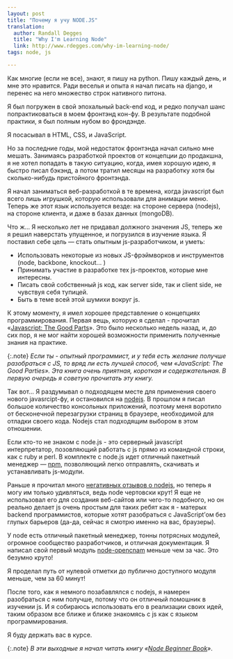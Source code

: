 ```yaml
---
layout: post
title: "Почему я учу NODE.JS"
translation: 
  author: Randall Degges
  title: "Why I'm Learning Node"
  link: http://www.rdegges.com/why-im-learning-node/
tags: node, js

---
```


Как многие (если не все), знают, я пишу на python. Пишу каждый день, и мне это
нравится. Ради веселья и  опыта я начал писать на django, и перенес на него
множество строк нативного питона.

Я был погружен в свой эпохальный back-end код, и редко получал шанс
попрактиковаться в моем фронтэнд кон-фу. В результате подобной практики, я был
полным нубом во фрондэнде.

Я посасывал в HTML, CSS,  и JavaScript.

Но за последние годы, мой недостаток фронтэнда начал сильно мне мешать. Занимаясь
разработкой проектов от концепции до продакшна, я не хотел попадать в такую
ситуацию, когда, имея хорошую идею, я быстро писал бэкэнд, а потом тратил месяцы
на разработку хотя бы сколько-нибудь пристойного фронтэнда.

Я начал заниматься веб-разработкой в те времена, когда javascript был всего
лишь игрушкой, которую использовали для анимации меню. Теперь же этот язык
используется везде: на стороне сервера (nodejs), на стороне клиента, и даже
в базах данных (mongoDB).

Что ж... Я несколько лет не придавал должного значения JS, теперь же я решил
наверстать упущенное, и погрузился в изучение языка. Я поставил себе цель — стать
опытным js-разработчиком, и уметь:

- Использовать некоторые из новых JS-фрэймворков и инструментов (node, backbone, knockout... )
- Принимать участие в разработке тех js-проектов, которые мне интересны.
- Писать свой собственный js код, как server side, так и client side, не чувствуя себя тупицей.
- Быть в теме всей этой шумихи вокруг js.

К этому моменту, я имел хорошее представление о концепциях программирования.
Первая вещь, которую я сделал - прочитал «[Javascript: The Good Parts][1]». Это
было несколько недель назад, и, до сих пор, я не мог найти хорошей возможности
применить полученные знания на практике.

{:.note}
_Если ты - опытный программист, и у тебя есть желание получше разобраться
с JS, то вряд ли есть лучшей способ, чем «JavaScript: The Good Parties».
Эта книга очень приятная, короткая и содержательная. В первую очередь я советую
прочитать эту книгу._

Так вот… Я раздумывал о подходящем месте для применения своего нового javasrcipt-фу,
и остановился на [nodejs][2]. В прошлом я писал большое количество консольных
приложений, поэтому меня воротило от бесконечной перезагрузки страниц в браузере,
необходимой для отладки своего кода. Nodejs стал подходящим выбором в этом отношении.

Если кто-то не знаком с node.js - это серверный javascript интерпретатор,
позовляющий работать с js прямо из командной строки, как с ruby и perl. В комплекте
с node.js идет отличный пакетный менеджер — [npm][3], позволяющий легко отправлять,
скачивать и устанавливать js-модули.

Раньше я прочитал много [негативных отзывов о nodejs][4], но теперь я могу им
только удивляться, ведь node чертовски крут! Я еще не использовал его для создания
веб-сайтов или чего-то подобного, но он реально делает js очень простым для
таких ребят как я - матерых backend программистов, которые хотят разобраться
с JavaScript’ом без глупых барьеров (да-да, сейчас я смотрю именно на вас, браузеры).

У node есть отличный пакетный менеджер, тонны потрясных модулей, огромное
сообщество разработчиков, и отличная документация. Я написал свой первый модуль
[node-opencnam][5] меньше чем за час. Это безумно круто!

Я проделал путь от нулевой отметки до публично доступного модуля меньше, чем
за 60 минут!

После того, как я немного позабавлялся с nodejs, я намерен разобраться
с ним получше, потому что он отличный помошник в изучении js. И я собираюсь
использовать его в реализации своих идей, таким образом все ближе и ближе
знакомясь с js как с языком программирования.

Я буду держать вас в курсе.

{:.note}
_В эти выходные я начал читать книгу «[Node Beginner Book][6]»_.


[1]: http://www.amazon.com/gp/product/0596517742/ref=as_li_ss_tl?ie=UTF8&amp;tag=rdegges-20&amp;linkCode=as2&amp;camp=1789&amp;creative=390957&amp;creativeASIN=0596517742
[2]: http://nodejs.org/
[3]: http://npmjs.org/
[4]: http://teddziuba.com/2011/10/node-js-is-cancer.html
[5]: https://github.com/telephonyresearch/node-opencnam
[6]: http://www.nodebeginner.org/